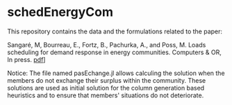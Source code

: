 # schedEnergyCom

This repository contains the data and the formulations related to the paper: 

Sangaré, M, Bourreau, E., Fortz, B., Pachurka, A., and Poss, M. Loads scheduling for demand response in energy communities. Computers & OR, In press. [pdf](https://hal.science/hal-03880548)]

Notice:
The file named pasEchange.jl allows calculing the solution when the members do not exchange their surplus within the community. These solutions are used as initial solution for the column generation based heuristics and to ensure that members' situations do not deteriorate.


